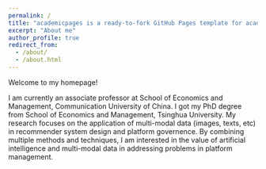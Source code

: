 ```yaml
---
permalink: /
title: "academicpages is a ready-to-fork GitHub Pages template for academic personal websites"
excerpt: "About me"
author_profile: true
redirect_from: 
  - /about/
  - /about.html
---
```


Welcome to my homepage!

I am currently an associate professor at School of Economics and Management, Communication University of China. I got my PhD degree from School of Economics and Management, Tsinghua University. My research focuses on the application of multi-modal data (images, texts, etc) in recommender system design and platform governence. By combining multiple methods and techniques, I am interested in the value of artificial intelligence and multi-modal data in addressing problems in platform management.


